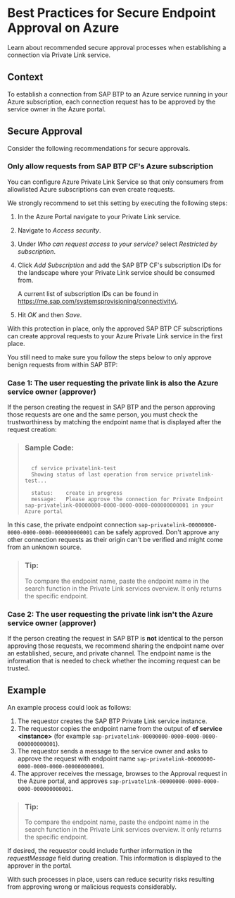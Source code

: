 <!-- loio844bca7a51f04a15be865b9a6c1867b0 -->

# Best Practices for Secure Endpoint Approval on Azure

Learn about recommended secure approval processes when establishing a connection via Private Link service.



<a name="loio844bca7a51f04a15be865b9a6c1867b0__section_lwk_2hf_yrb"/>

## Context

To establish a connection from SAP BTP to an Azure service running in your Azure subscription, each connection request has to be approved by the service owner in the Azure portal.



<a name="loio844bca7a51f04a15be865b9a6c1867b0__section_z43_kb1_wrb"/>

## Secure Approval

Consider the following recommendations for secure approvals.



### **Only allow requests from SAP BTP CF's Azure subscription**

You can configure Azure Private Link Service so that only consumers from allowlisted Azure subscriptions can even create requests.

We strongly recommend to set this setting by executing the following steps:

1.  In the Azure Portal navigate to your Private Link service.

2.  Navigate to *Access security*.

3.  Under *Who can request access to your service?* select *Restricted by subscription*.

4.  Click *Add Subscription* and add the SAP BTP CF's subscription IDs for the landscape where your Private Link service should be consumed from.

    A current list of subscription IDs can be found in <https://me.sap.com/systemsprovisioning/connectivity\>.

5.  Hit *OK* and then *Save*.


With this protection in place, only the approved SAP BTP CF subscriptions can create approval requests to your Azure Private Link service in the first place.

You still need to make sure you follow the steps below to only approve benign requests from within SAP BTP:



### Case 1: The user requesting the private link is also the Azure service owner \(approver\)

If the person creating the request in SAP BTP and the person approving those requests are one and the same person, you must check the trustworthiness by matching the endpoint name that is displayed after the request creation:

> ### Sample Code:  
> ```
> 
> 	cf service privatelink-test
> 	Showing status of last operation from service privatelink-test...
> 
> 	status:    create in progress
> 	message:   Please approve the connection for Private Endpoint sap-privatelink-00000000-0000-0000-0000-000000000001 in your Azure portal
> 
> ```

In this case, the private endpoint connection `sap-privatelink-00000000-0000-0000-0000-000000000001` can be safely approved. Don't approve any other connection requests as their origin can't be verified and might come from an unknown source.

> ### Tip:  
> To compare the endpoint name, paste the endpoint name in the search function in the Private Link services overview. It only returns the specific endpoint.



### Case 2: The user requesting the private link isn't the Azure service owner \(approver\)

If the person creating the request in SAP BTP is **not** identical to the person approving those requests, we recommend sharing the endpoint name over an established, secure, and private channel. The endpoint name is the information that is needed to check whether the incoming request can be trusted.



## Example

An example process could look as follows:

1.  The requestor creates the SAP BTP Private Link service instance.
2.  The requestor copies the endpoint name from the output of **cf service <instance\>** \(for example `sap-privatelink-00000000-0000-0000-0000-000000000001`\).
3.  The requestor sends a message to the service owner and asks to approve the request with endpoint name `sap-privatelink-00000000-0000-0000-0000-000000000001`.
4.  The approver receives the message, browses to the Approval request in the Azure portal, and approves `sap-privatelink-00000000-0000-0000-0000-000000000001`.



> ### Tip:  
> To compare the endpoint name, paste the endpoint name in the search function in the Private Link services overview. It only returns the specific endpoint.

If desired, the requestor could include further information in the *requestMessage* field during creation. This information is displayed to the approver in the portal.

With such processes in place, users can reduce security risks resulting from approving wrong or malicious requests considerably.

